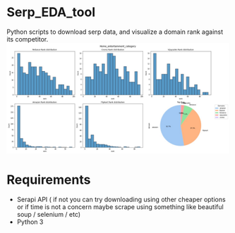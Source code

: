 # Serp_EDA_tool
Python scripts to download serp data, and visualize a domain rank against its competitor.
![plot](./figs/Home_entertainment_category.jpeg)

# Requirements
- Serapi API
  ( if not you can try downloading using other cheaper options or if time is not a concern maybe scrape using something like beautiful soup / selenium / etc)
- Python 3
